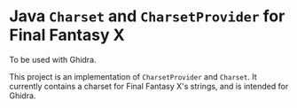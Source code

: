 Java `Charset` and `CharsetProvider` for Final Fantasy X
===========================================

To be used with Ghidra.

This project is an implementation of `CharsetProvider` and `Charset`.
It currently contains a charset for Final Fantasy X's strings, and is
intended for Ghidra.
